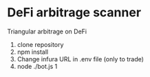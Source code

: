 # DeFi arbitrage scanner
Triangular arbitrage on DeFi

1. clone repository
2. npm install
3. Change infura URL in .env file (only to trade)
4. node ./bot.js 1
